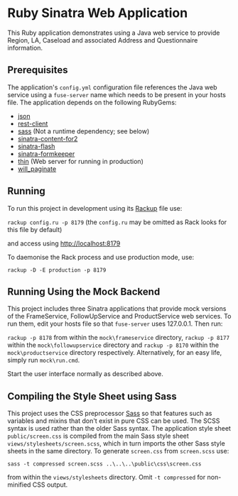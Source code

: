 Ruby Sinatra Web Application
============================

This Ruby application demonstrates using a Java web service to provide Region, LA, Caseload and associated Address and Questionnaire information.

Prerequisites
-------------

The application's `config.yml` configuration file references the Java web service using a `fuse-server` name which needs to be present in your hosts file. The application depends on the following RubyGems:

* [json](http://flori.github.io/json/)
* [rest-client](https://github.com/rest-client/rest-client)
* [sass](https://github.com/sass/sass) (Not a runtime dependency; see below)
* [sinatra-content-for2](https://github.com/Undev/sinatra-content-for2)
* [sinatra-flash](https://github.com/SFEley/sinatra-flash)
* [sinatra-formkeeper](https://github.com/lyokato/sinatra-formkeeper)
* [thin](https://github.com/macournoyer/thin/) (Web server for running in production)
* [will_paginate](https://github.com/mislav/will_paginate)

Running
-------

To run this project in development using its [Rackup](http://rack.github.io/) file use:

  `rackup config.ru -p 8179` (the `config.ru` may be omitted as Rack looks for this file by default)

and access using [http://localhost:8179](http://localhost:8179)

To daemonise the Rack process and use production mode, use:

  `rackup -D -E production -p 8179`

Running Using the Mock Backend
------------------------------

This project includes three Sinatra applications that provide mock versions of the FrameService, FollowUpService and ProductService web services. To run them, edit your hosts file so that `fuse-server` uses 127.0.0.1. Then run:

  `rackup -p 8178` from within the `mock\frameservice` directory, `rackup -p 8177` within the `mock\followupservice` directory and `rackup -p 8170` within the `mock\productservice` directory respectively. Alternatively, for an easy life, simply run `mock\run.cmd`.

Start the user interface normally as described above.

Compiling the Style Sheet using Sass
------------------------------------

This project uses the CSS preprocessor [Sass](http://sass-lang.com/) so that features such as variables and mixins that don't exist in pure CSS can be used. The SCSS syntax is used rather than the older Sass syntax. The application style sheet `public/screen.css` is compiled from the main Sass style sheet `views/stylesheets/screen.scss`, which in turn imports the other Sass style sheets in the same directory. To generate `screen.css` from `screen.scss` use:

 `sass -t compressed screen.scss ..\..\..\public\css\screen.css`

 from within the `views/stylesheets` directory. Omit `-t compressed` for non-minified CSS output.

